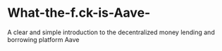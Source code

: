 # What-the-f.ck-is-Aave-
A clear and simple introduction to the decentralized money lending and borrowing platform Aave
